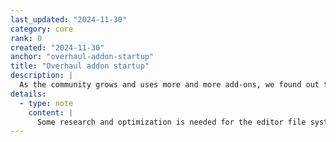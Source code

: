 ```yaml
---
last_updated: "2024-11-30"
category: core
rank: 0
created: "2024-11-30"
anchor: "overhaul-addon-startup"
title: "Overhaul addon startup"
description: |
  As the community grows and uses more and more add-ons, we found out that the current add-on startup logic is reaching its limits, as sometimes, you need to reload the editor for new add-ons to work. That’s why we intend to overhaul it to make the experience seamless.
details:
  - type: note
    content: |
      Some research and optimization is needed for the editor file system access. We need to optimize all file access extensions. Ultimately, we need to rethink the current system in order to overhaul it.
---
```

